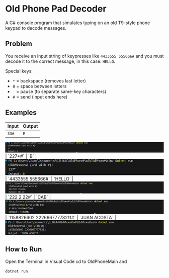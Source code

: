 # Old Phone Pad Decoder

A C# console program that simulates typing on an old T9-style phone keypad to decode messages.

## Problem

You receive an input string of keypresses like `4433555 555666#` and you must decode it to the correct message, in this case: `HELLO`.

Special keys:
- `*` = backspace (removes last letter)
- `0` = space between letters
- ` ` = pause (to separate same-key characters)
- `#` = send (input ends here)

## Examples

| Input                | Output  |
|---------------------|---------|
| `33#`               | `E`     |
<img src="screenshots/1.png" />
| `227*#`             | `B`     |
<img src="screenshots/2.png" />
| `4433555 555666#`   | `HELLO` |
<img src="screenshots/3.png" />
| `222 2 22#`         | `CAB`   |
<img src="screenshots/4.png" />
| `1158826602 22266677778211#`         | `JUAN ACOSTA`   |
<img src="screenshots/5.png" />


## How to Run
Open the Terminal in Visual Code
cd to OldPhoneMain and
```bash
dotnet run




